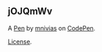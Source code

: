 jOJQmWv
-------


A [Pen](https://codepen.io/mnivias/pen/jOJQmWv) by [mnivias](https://codepen.io/mnivias) on [CodePen](https://codepen.io).

[License](https://codepen.io/license/pen/jOJQmWv).